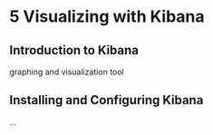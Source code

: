 # 5  Visualizing with Kibana

## Introduction to Kibana

graphing and visualization tool

## Installing and Configuring Kibana

...